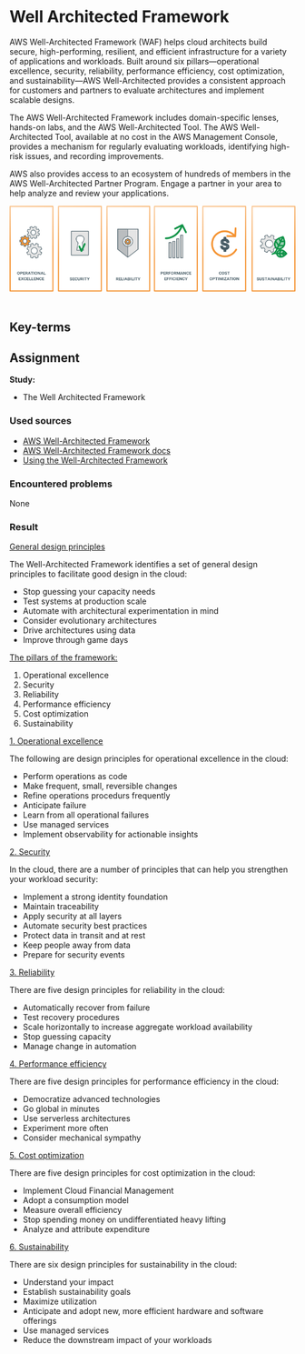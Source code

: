 # Well Architected Framework

AWS Well-Architected Framework (WAF) helps cloud architects build secure, high-performing, resilient, and efficient infrastructure for a variety of applications and workloads. Built around six pillars—operational excellence, security, reliability, performance efficiency, cost optimization, and sustainability—AWS Well-Architected provides a consistent approach for customers and partners to evaluate architectures and implement scalable designs.

The AWS Well-Architected Framework includes domain-specific lenses, hands-on labs, and the AWS Well-Architected Tool. The AWS Well-Architected Tool, available at no cost in the AWS Management Console, provides a mechanism for regularly evaluating workloads, identifying high-risk issues, and recording improvements.

AWS also provides access to an ecosystem of hundreds of members in the AWS Well-Architected Partner Program. Engage a partner in your area to help analyze and review your applications.

![WAF](/05_AWS_2/includes/02_well-architected-framework0-1.png)<br><br>

## Key-terms

## Assignment

**Study:**

- The Well Architected Framework

### Used sources
- [AWS Well-Architected Framework](https://aws.amazon.com/architecture/well-architected/?wa-lens-whitepapers.sort-by=item.additionalFields.sortDate&wa-lens-whitepapers.sort-order=desc&wa-guidance-whitepapers.sort-by=item.additionalFields.sortDate&wa-guidance-whitepapers.sort-order=desc)
- [AWS Well-Architected Framework docs](https://docs.aws.amazon.com/wellarchitected/latest/framework/welcome.html)
- [Using the Well-Architected Framework](https://www.youtube.com/watch?v=vTjasx3ahjM)

### Encountered problems
None

### Result

<ins>General design principles</ins>

The Well-Architected Framework identifies a set of general design principles to facilitate good design in the cloud:
- Stop guessing your capacity needs
- Test systems at production scale
- Automate with architectural experimentation in mind
- Consider evolutionary architectures
- Drive architectures using data
- Improve through game days

<ins>The pillars of the framework:</ins>

1. Operational excellence
2. Security
3. Reliability
4. Performance efficiency
5. Cost optimization
6. Sustainability

<ins>1. Operational excellence</ins>

The following are design principles for operational excellence in the cloud:

- Perform operations as code
- Make frequent, small, reversible changes
- Refine operations procedurs frequently
- Anticipate failure
- Learn from all operational failures
- Use managed services
- Implement observability for actionable insights

<ins>2. Security</ins>

In the cloud, there are a number of principles that can help you strengthen your workload security:

- Implement a strong identity foundation
- Maintain traceability
- Apply security at all layers
- Automate security best practices
- Protect data in transit and at rest
- Keep people away from data
- Prepare for security events

<ins>3. Reliability</ins>

There are five design principles for reliability in the cloud:

- Automatically recover from failure
- Test recovery procedures
- Scale horizontally to increase aggregate workload availability
- Stop guessing capacity
- Manage change in automation

<ins>4. Performance efficiency</ins>

There are five design principles for performance efficiency in the cloud: 

- Democratize advanced technologies
- Go global in minutes
- Use serverless architectures
- Experiment more often
- Consider mechanical sympathy

<ins>5. Cost optimization</ins>

There are five design principles for cost optimization in the cloud:

- Implement Cloud Financial Management
- Adopt a consumption model
- Measure overall efficiency
- Stop spending money on undifferentiated heavy lifting
- Analyze and attribute expenditure

<ins>6. Sustainability</ins>

There are six design principles for sustainability in the cloud: 

- Understand your impact
- Establish sustainability goals
- Maximize utilization
- Anticipate and adopt new, more efficient hardware and software offerings
- Use managed services
- Reduce the downstream impact of your workloads